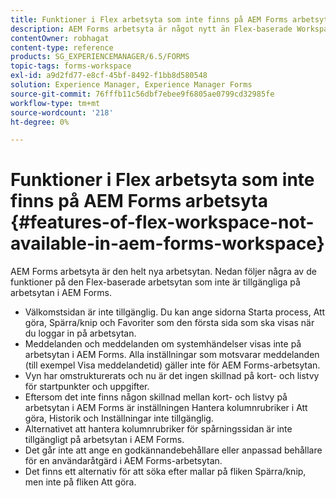 ```yaml
---
title: Funktioner i Flex arbetsyta som inte finns på AEM Forms arbetsyta
description: AEM Forms arbetsyta är något nytt än Flex-baserade Workspace. Läs om skillnaderna i funktioner.
contentOwner: robhagat
content-type: reference
products: SG_EXPERIENCEMANAGER/6.5/FORMS
topic-tags: forms-workspace
exl-id: a9d2fd77-e8cf-45bf-8492-f1bb8d580548
solution: Experience Manager, Experience Manager Forms
source-git-commit: 76fffb11c56dbf7ebee9f6805ae0799cd32985fe
workflow-type: tm+mt
source-wordcount: '218'
ht-degree: 0%

---
```


# Funktioner i Flex arbetsyta som inte finns på AEM Forms arbetsyta {#features-of-flex-workspace-not-available-in-aem-forms-workspace}

AEM Forms arbetsyta är den helt nya arbetsytan. Nedan följer några av de funktioner på den Flex-baserade arbetsytan som inte är tillgängliga på arbetsytan i AEM Forms.

* Välkomstsidan är inte tillgänglig. Du kan ange sidorna Starta process, Att göra, Spärra/knip och Favoriter som den första sida som ska visas när du loggar in på arbetsytan.
* Meddelanden och meddelanden om systemhändelser visas inte på arbetsytan i AEM Forms. Alla inställningar som motsvarar meddelanden (till exempel Visa meddelandetid) gäller inte för AEM Forms-arbetsytan.
* Vyn har omstrukturerats och nu är det ingen skillnad på kort- och listvy för startpunkter och uppgifter.
* Eftersom det inte finns någon skillnad mellan kort- och listvy på arbetsytan i AEM Forms är inställningen Hantera kolumnrubriker i Att göra, Historik och Inställningar inte tillgänglig.
* Alternativet att hantera kolumnrubriker för spårningssidan är inte tillgängligt på arbetsytan i AEM Forms.
* Det går inte att ange en godkännandebehållare eller anpassad behållare för en användaråtgärd i AEM Forms-arbetsytan.
* Det finns ett alternativ för att söka efter mallar på fliken Spärra/knip, men inte på fliken Att göra.
